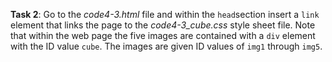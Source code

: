 **Task 2**: Go to the _code4-3.html_ file and within the `head`section insert a `link` element that links the page to the _code4-3_cube.css_ style sheet file. Note that within the web page the five images are contained with a `div` element with the ID value `cube`. The images are given ID values of `img1` through `img5`.
